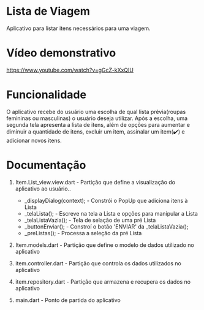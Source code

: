 # Lista de Viagem
Aplicativo para listar itens necessários para uma viagem.
# Vídeo demonstrativo
https://www.youtube.com/watch?v=gGcZ-kXxQIU
# Funcionalidade
O aplicativo recebe do usuário uma escolha de qual lista prévia(roupas femininas ou masculinas) o usuário deseja utilizar. Após a escolha, uma segunda tela apresenta a lista de itens, além de opções para aumentar e diminuir a quantidade de itens, excluir um item, assinalar um item(✔️) e adicionar novos itens.
# Documentação
1. Item.List_view.view.dart - Partição que define a visualização do aplicativo ao usuário.. 

    * _displayDialog(context); - Constrói o PopUp que adiciona itens à Lista
    * _telaLista(); - Escreve na tela a Lista e opções para manipular a Lista  
    * _telaListaVazia(); - Tela de selação de uma pré Lista
    * _buttonEnviar(); - Constroí o botão 'ENVIAR' da _telaListaVazia();
    * _preListas(); - Processa a seleção da pré Lista

2. Item.models.dart - Partição que define o modelo de dados utilizado no aplicativo
3. item.controller.dart - Partição que controla os dados utilizados no aplicativo
4. item.repository.dart - Partição que armazena e recupera os dados no aplicativo 
5. main.dart - Ponto de partida do aplicativo 
